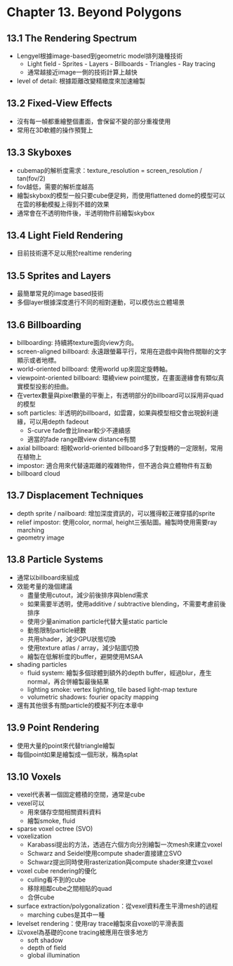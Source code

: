 # Chapter 13. Beyond Polygons
## 13.1 The Rendering Spectrum
* Lengyel根據image-based到geometric model排列幾種技術
    * Light field - Sprites - Layers - Billboards - Triangles - Ray tracing
    * 通常越接近image一側的技術計算上越快
* level of detail: 根據距離改變精緻度來加速繪製

## 13.2 Fixed-View Effects
* 沒有每一幀都重繪整個畫面，會保留不變的部分重複使用
* 常用在3D軟體的操作預覽上

## 13.3 Skyboxes
* cubemap的解析度需求：texture_resolution = screen_resolution / tan(fov/2)
* fov越低，需要的解析度越高
* 繪製skybox的模型一般只要cube便足夠，而使用flattened dome的模型可以在雲的移動模擬上得到不錯的效果
* 通常會在不透明物件後，半透明物件前繪製skybox

## 13.4 Light Field Rendering
* 目前技術還不足以用於realtime rendering

## 13.5 Sprites and Layers
* 最簡單常見的image based技術
* 多個layer根據深度進行不同的相對運動，可以模仿出立體場景

## 13.6 Billboarding
* billboarding: 持續將texture面向view方向。
* screen-aligned billboard: 永遠跟螢幕平行，常用在遊戲中與物件關聯的文字顯示或者地標。
* world-oriented billboard: 使用world up來固定旋轉軸。
* viewpoint-oriented billboard: 環繞view point擺放，在畫面邊緣會有類似真實模型投影的扭曲。
* 在vertex數量與pixel數量的平衡上，有透明部分的billboard可以採用非quad的模型
* soft particles: 半透明的billboard，如雲霧，如果與模型相交會出現銳利邊緣，可以用depth fadeout
    * S-curve fade會比linear較少不連續感
    * 適當的fade range跟view distance有關
* axial billboard: 相較world-oriented billboard多了對旋轉的一定限制，常用在植物上
* impostor: 適合用來代替遠距離的複雜物件，但不適合與立體物件有互動
* billboard cloud

## 13.7 Displacement Techniques
* depth sprite / nailboard: 增加深度資訊的，可以獲得較正確穿插的sprite
* relief impostor: 使用color, normal, height三張貼圖。繪製時使用需要ray marching
* geometry image

## 13.8 Particle Systems
* 通常以billboard來組成
* 效能考量的幾個建議
    * 盡量使用cutout，減少前後排序與blend需求
    * 如果需要半透明，使用additive / subtractive blending，不需要考慮前後排序
    * 使用少量animation particle代替大量static particle
    * 動態限制particle總數
    * 共用shader，減少GPU狀態切換
    * 使用texture atlas / array，減少貼圖切換
    * 繪製在低解析度的buffer，避開使用MSAA
* shading particles
    * fluid system: 繪製多個球體到額外的depth buffer，經過blur，產生normal，再合併繪製最後結果
    * lighting smoke: vertex lighting, tile based light-map texture
    * volumetric shadows: fourier opacity mapping
* 還有其他很多有關particle的模擬不列在本章中

## 13.9 Point Rendering
* 使用大量的point來代替triangle繪製
* 每個point如果是繪製成一個形狀，稱為splat

## 13.10 Voxels
* vexel代表著一個固定體積的空間，通常是cube
* vexel可以
    * 用來儲存空間相關資料資料
    * 繪製smoke, fluid
* sparse voxel octree (SVO) 
* voxelization
    * Karabassi提出的方法，透過在六個方向分別繪製一次mesh來建立voxel
    * Schwarz and Seidel使用compute shader直接建立SVO
    * Schwarz提出同時使用rasterization與compute shader來建立voxel
* voxel cube rendering的優化
    * culling看不到的cube
    * 移除相鄰cube之間相貼的quad
    * 合併cube
* surface extraction/polygonalization：從vexel資料產生平滑mesh的過程
    * marching cubes是其中一種
* levelset rendering：使用ray trace繪製來自voxel的平滑表面
* 以voxel為基礎的cone tracing被應用在很多地方
    * soft shadow
    * depth of field
    * global illumination